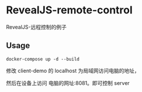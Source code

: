 # RevealJS-remote-control

RevealJS-远程控制的例子


## Usage

```
docker-compose up -d --build
```

修改 client-demo 的 localhost 为局域网访问电脑的地址，

然后在设备上访问 电脑的网址:8081。即可控制 server